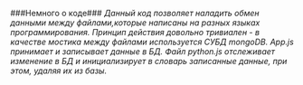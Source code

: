 ###Немного о коде###
*Данный код позволяет наладить обмен данными между файлами,которые написаны на разных языках программирования. Принцип действия довольно тривиален - в качестве мостика между файлами используется СУБД mongoDB. App.js принимает и записывает данные в БД. Файл python.js отслеживает изменение в БД и инициализирует в словарь записанные данные, при этом, удаляя их из базы.*
